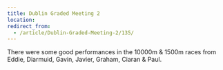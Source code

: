```yaml
---
title: Dublin Graded Meeting 2
location: 
redirect_from:
  - /article/Dublin-Graded-Meeting-2/135/
---
```


There were some good performances in the 10000m & 1500m races from Eddie, Diarmuid, Gavin, Javier, Graham, Ciaran & Paul.
